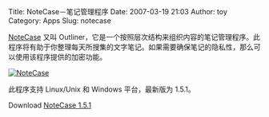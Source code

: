 Title: NoteCase－笔记管理程序
Date: 2007-03-19 21:03
Author: toy
Category: Apps
Slug: notecase

[NoteCase](http://notecase.sourceforge.net/) 又叫
Outliner，它是一个按照层次结构来组织内容的笔记管理程序。此程序将有助于你整理每天所搜集的文字笔记。如果需要确保笔记的隐私性，那么可以使用该程序提供的加密功能。

[![NoteCase](http://i.linuxtoy.org/i/2007/03/notecase_s.png)](http://i.linuxtoy.org/i/2007/03/notecase.png)

此程序支持 Linux/Unix 和 Windows 平台，最新版为 1.5.1。

Download [NoteCase 1.5.1](http://notecase.sourceforge.net/download.html)
